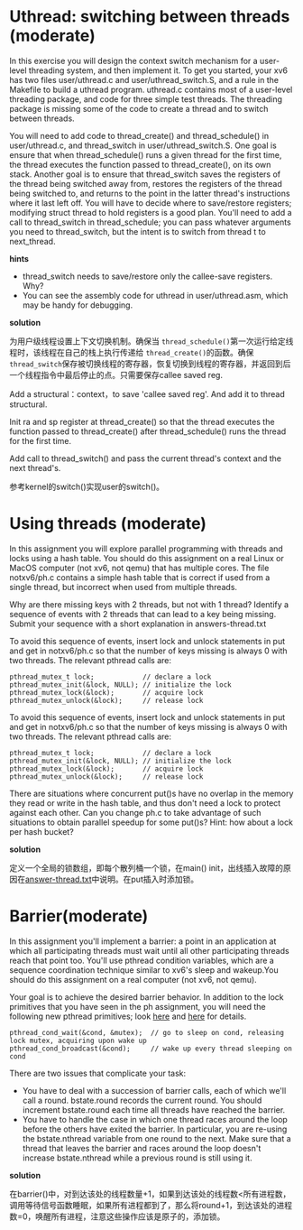 # Uthread: switching between threads (moderate)

In this exercise you will design the context switch mechanism for a user-level threading system, and then implement it. To get you started, your xv6 has two files user/uthread.c and user/uthread\_switch.S, and a rule in the Makefile to build a uthread program. uthread.c contains most of a user-level threading package, and code for three simple test threads. The threading package is missing some of the code to create a thread and to switch between threads.

You will need to add code to thread\_create() and thread\_schedule() in user/uthread.c, and thread\_switch in user/uthread\_switch.S. One goal is ensure that when thread\_schedule() runs a given thread for the first time, the thread executes the function passed to thread\_create(), on its own stack. Another goal is to ensure that thread\_switch saves the registers of the thread being switched away from, restores the registers of the thread being switched to, and returns to the point in the latter thread's instructions where it last left off. You will have to decide where to save/restore registers; modifying struct thread to hold registers is a good plan. You'll need to add a call to thread\_switch in thread\_schedule; you can pass whatever arguments you need to thread\_switch, but the intent is to switch from thread t to next\_thread.

**hints**

- thread\_switch needs to save/restore only the callee-save registers. Why?
- You can see the assembly code for uthread in user/uthread.asm, which may be handy for debugging.

**solution**

为用户级线程设置上下文切换机制。确保当 `thread_schedule()`第一次运行给定线程时，该线程在自己的栈上执行传递给 `thread_create()`的函数。确保 `thread_switch`保存被切换线程的寄存器，恢复切换到线程的寄存器，并返回到后一个线程指令中最后停止的点。只需要保存callee saved reg.

Add a structural：context，to save 'callee saved reg'. And add it to thread structural.

Init ra and sp register at thread_create() so that the thread executes the function passed to thread\_create() after thread_schedule() runs the thread for the first time.

Add call to thread_switch() and pass the current thread's context and the next thread's.

参考kernel的switch()实现user的switch()。

# Using threads (moderate)

In this assignment you will explore parallel programming with threads and locks using a hash table. You should do this assignment on a real Linux or MacOS computer (not xv6, not qemu) that has multiple cores. The file notxv6/ph.c contains a simple hash table that is correct if used from a single thread, but incorrect when used from multiple threads.

Why are there missing keys with 2 threads, but not with 1 thread? Identify a sequence of events with 2 threads that can lead to a key being missing. Submit your sequence with a short explanation in answers-thread.txt

To avoid this sequence of events, insert lock and unlock statements in put and get in notxv6/ph.c so that the number of keys missing is always 0 with two threads. The relevant pthread calls are:

```
pthread_mutex_t lock;            // declare a lock
pthread_mutex_init(&lock, NULL); // initialize the lock
pthread_mutex_lock(&lock);       // acquire lock
pthread_mutex_unlock(&lock);     // release lock
```

To avoid this sequence of events, insert lock and unlock statements in put and get in notxv6/ph.c so that the number of keys missing is always 0 with two threads. The relevant pthread calls are:

```
pthread_mutex_t lock;            // declare a lock
pthread_mutex_init(&lock, NULL); // initialize the lock
pthread_mutex_lock(&lock);       // acquire lock
pthread_mutex_unlock(&lock);     // release lock
```

There are situations where concurrent put()s have no overlap in the memory they read or write in the hash table, and thus don't need a lock to protect against each other. Can you change ph.c to take advantage of such situations to obtain parallel speedup for some put()s? Hint: how about a lock per hash bucket?

**solution**

定义一个全局的锁数组，即每个散列桶一个锁，在main() init，出线插入故障的原因在[answer-thread.txt](answers-thread.txt)中说明。在put插入时添加锁。

# Barrier(moderate)

In this assignment you'll implement a barrier: a point in an application at which all participating threads must wait until all other participating threads reach that point too. You'll use pthread condition variables, which are a sequence coordination technique similar to xv6's sleep and wakeup.You should do this assignment on a real computer (not xv6, not qemu).

Your goal is to achieve the desired barrier behavior. In addition to the lock primitives that you have seen in the ph assignment, you will need the following new pthread primitives; look [here](https://pubs.opengroup.org/onlinepubs/007908799/xsh/pthread_cond_wait.html) and [here](https://pubs.opengroup.org/onlinepubs/007908799/xsh/pthread_cond_broadcast.html) for details.

```
pthread_cond_wait(&cond, &mutex);  // go to sleep on cond, releasing lock mutex, acquiring upon wake up
pthread_cond_broadcast(&cond);     // wake up every thread sleeping on cond
```

There are two issues that complicate your task:

* You have to deal with a succession of barrier calls, each of which we'll call a round. bstate.round records the current round. You should increment bstate.round each time all threads have reached the barrier.
* You have to handle the case in which one thread races around the loop before the others have exited the barrier. In particular, you are re-using the bstate.nthread variable from one round to the next. Make sure that a thread that leaves the barrier and races around the loop doesn't increase bstate.nthread while a previous round is still using it.

**solution**

在barrier()中，对到达该处的线程数量+1，如果到达该处的线程数<所有进程数，调用等待信号函数睡眠，如果所有进程都到了，那么将round+1，到达该处的进程数=0，唤醒所有进程，注意这些操作应该是原子的，添加锁。
